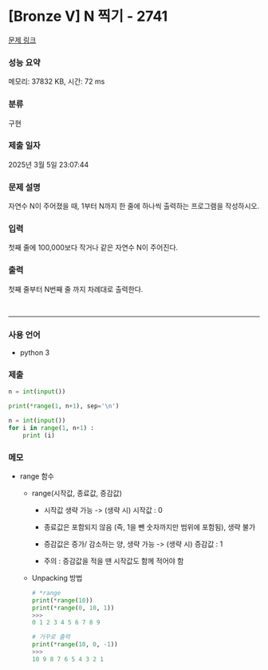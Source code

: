 # [Bronze V] N 찍기 - 2741

[문제 링크](https://www.acmicpc.net/problem/2741)

### 성능 요약

메모리: 37832 KB, 시간: 72 ms

### 분류

구현

### 제출 일자

2025년 3월 5일 23:07:44

### 문제 설명

<p>자연수 N이 주어졌을 때, 1부터 N까지 한 줄에 하나씩 출력하는 프로그램을 작성하시오.</p>

### 입력

 <p>첫째 줄에 100,000보다 작거나 같은 자연수 N이 주어진다.</p>

### 출력

 <p>첫째 줄부터 N번째 줄 까지 차례대로 출력한다.</p>

<br>

---

### 사용 언어

- python 3

### 제출

```python
n = int(input())

print(*range(1, n+1), sep='\n')
```

```python
n = int(input())
for i in range(1, n+1) :
    print (i)
```

### 메모

- range 함수

  - range(시작값, 종료값, 증감값)

    - 시작값 생략 가능 -> (생략 시) 시작값 : 0
    - 종료값은 포함되지 않음 (즉, 1을 뺀 숫자까지만 범위에 포함됨), 생략 불가
    - 증감값은 증가/ 감소하는 양, 생략 가능 -> (생략 시) 증감값 : 1

    - 주의 : 증감값을 적을 땐 시작값도 함께 적어야 함

  - Unpacking 방법

    ```python
    # *range
    print(*range(10))
    print(*range(0, 10, 1))
    >>>
    0 1 2 3 4 5 6 7 8 9
    ```

    ```python
    # 거꾸로 출력
    print(*range(10, 0, -1))
    >>>
    10 9 8 7 6 5 4 3 2 1
    ```
